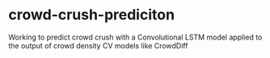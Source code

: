 # crowd-crush-prediciton
Working to predict crowd crush with a Convolutional LSTM model applied to the output of crowd density CV models like CrowdDiff

